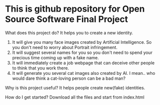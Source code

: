 # This is github repository for Open Source Software Final Project <Making New Identity>

What does this project do?
  It helps you to create a new identity.
  1. It will give you many face images created by Artificial Intelligence. So you don't need to worry about Portrait infringement.
  2. It will suggest several names for you so you don't need to spend your precious time coming up with a fake name.
  3. It will immediately create a job webpage that can deceive other people to think that you work there.
  4. It will generate you several cat images also created by AI. I mean.. who would dare think a cat-loving person can be a bad man? 

Why is this project useful?
  It helps people create new(fake) identities.
 
How do I get started?
  Download all the files and start from index.html
